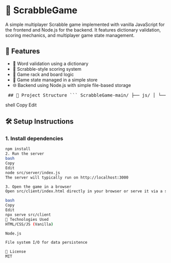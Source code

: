 # 🧩 ScrabbleGame

A simple multiplayer Scrabble game implemented with vanilla JavaScript for the frontend and Node.js for the backend. It features dictionary validation, scoring mechanics, and multiplayer game state management.

## 🚀 Features

- 📝 Word validation using a dictionary  
- 🎯 Scrabble-style scoring system  
- 🎲 Game rack and board logic  
- 🧠 Game state managed in a simple store  
- 🌐 Backend using Node.js with simple file-based storage  


<pre lang="markdown"> ## 📁 Project Structure ``` ScrabbleGame-main/ ├── js/ │ └── submit.js ├── node_modules/ │ └── ... (installed packages) ├── src/ │ ├── client/ │ │ ├── index.html │ │ ├── main.css │ │ ├── main.js │ │ ├── game.js │ │ ├── rack.js │ │ ├── scoring.js │ │ ├── dictionary.js │ │ ├── dictionary.json │ │ ├── scrabbleUtils.js │ │ └── store.js │ └── server/ │ ├── index.js │ └── database.js ├── package.json ├── package-lock.json └── .DS_Store ``` </pre>

shell
Copy
Edit

## 🛠️ Setup Instructions

### 1. Install dependencies

```bash
npm install
2. Run the server
bash
Copy
Edit
node src/server/index.js
The server will typically run on http://localhost:3000

3. Open the game in a browser
Open src/client/index.html directly in your browser or serve it via a static file server like:

bash
Copy
Edit
npx serve src/client
🧪 Technologies Used
HTML/CSS/JS (Vanilla)

Node.js

File system I/O for data persistence

📜 License
MIT
